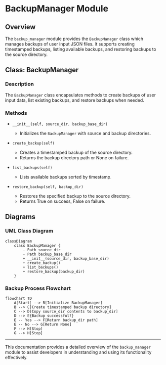# BackupManager Module

## Overview
The `backup_manager` module provides the `BackupManager` class which manages backups of user input JSON files. It supports creating timestamped backups, listing available backups, and restoring backups to the source directory.

## Class: BackupManager

### Description
The `BackupManager` class encapsulates methods to create backups of user input data, list existing backups, and restore backups when needed.

### Methods

- `__init__(self, source_dir, backup_base_dir)`
  - Initializes the `BackupManager` with source and backup directories.

- `create_backup(self)`
  - Creates a timestamped backup of the source directory.
  - Returns the backup directory path or None on failure.

- `list_backups(self)`
  - Lists available backups sorted by timestamp.

- `restore_backup(self, backup_dir)`
  - Restores the specified backup to the source directory.
  - Returns True on success, False on failure.

## Diagrams

### UML Class Diagram

```mermaid
classDiagram
    class BackupManager {
        - Path source_dir
        - Path backup_base_dir
        + __init__(source_dir, backup_base_dir)
        + create_backup()
        + list_backups()
        + restore_backup(backup_dir)
    }
```

### Backup Process Flowchart

```mermaid
flowchart TD
    A[Start] --> B[Initialize BackupManager]
    B --> C[Create timestamped backup directory]
    C --> D[Copy source_dir contents to backup_dir]
    D --> E{Backup successful?}
    E -- Yes --> F[Return backup_dir path]
    E -- No --> G[Return None]
    F --> H[Stop]
    G --> H[Stop]
```

---

This documentation provides a detailed overview of the `backup_manager` module to assist developers in understanding and using its functionality effectively.
